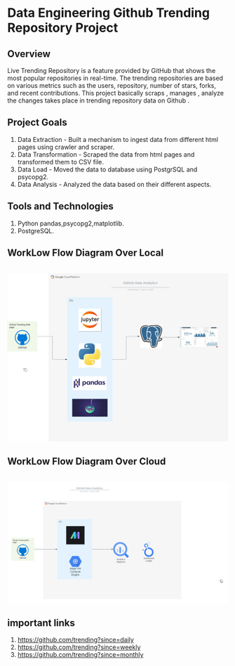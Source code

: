 # Data Engineering Github Trending Repository Project

## Overview

Live Trending Repository is a feature provided by GitHub that shows the most popular repositories in real-time. The trending repositories are based on various metrics such as the users, repository, number of stars, forks, and recent contributions.
This project basically scraps , manages , analyze the changes takes place in trending repository data on Github .

## Project Goals
1. Data Extraction - Built a mechanism to ingest data from different html pages using crawler and scraper. 
2.  Data Transformation - Scraped the data from html pages and transformed them to CSV file.
3.  Data Load - Moved the data to database using PostgrSQL and psycopg2.
4.  Data Analysis -  Analyzed the data based on their different aspects.

## Tools and Technologies
1. Python pandas,psycopg2,matplotlib.
2. PostgreSQL.

## WorkLow Flow Diagram Over Local
<code> <img src="https://github.com/faizeraza/dataengineering-github-data-pipelineline/blob/main/GDAv1.1/GitHub Data Analytics - Page 1.png"></code>
## WorkLow Flow Diagram Over Cloud
<code> <img src="https://github.com/faizeraza/dataengineering-github-data-pipelineline/blob/main/GDAv1.1/GitHub Data Analytics.png"></code>
## important links
1. https://github.com/trending?since=daily
2. https://github.com/trending?since=weekly
3. https://github.com/trending?since=monthly
